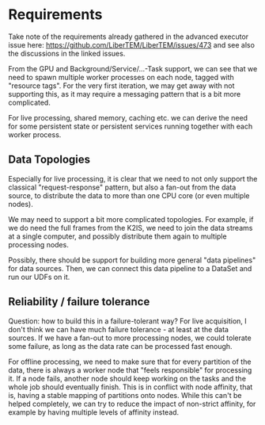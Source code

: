 # Requirements

Take note of the requirements already gathered in the
advanced executor issue here: https://github.com/LiberTEM/LiberTEM/issues/473
and see also the discussions in the linked issues.

From the GPU and Background/Service/...-Task support, we can see that we need
to spawn multiple worker processes on each node, tagged with "resource tags".
For the very first iteration, we may get away with not supporting this, as
it may require a messaging pattern that is a bit more complicated.

For live processing, shared memory, caching etc. we can derive the need for
some persistent state or persistent services running together with each worker
process.

## Data Topologies

Especially for live processing, it is clear that we need to not only support
the classical "request-response" pattern, but also a fan-out from the data
source, to distribute the data to more than one CPU core (or even multiple
nodes).

We may need to support a bit more complicated topologies. For example, if we do
need the full frames from the K2IS, we need to join the data streams at
a single computer, and possibly distribute them again to multiple processing
nodes.

Possibly, there should be support for building more general "data pipelines"
for data sources. Then, we can connect this data pipeline to a DataSet and
run our UDFs on it.

## Reliability / failure tolerance

Question: how to build this in a failure-tolerant way? For live acquisition,
I don't think we can have much failure tolerance - at least at the data sources.
If we have a fan-out to more processing nodes, we could tolerate some failure,
as long as the data rate can be processed fast enough.

For offline processing, we need to make sure that for every partition of the
data, there is always a worker node that "feels responsible" for processing it.
If a node fails, another node should keep working on the tasks and the whole
job should eventually finish. This is in conflict with node affinity, that is,
having a stable mapping of partitions onto nodes. While this can't be helped
completely, we can try to reduce the impact of non-strict affinity, for example
by having multiple levels of affinity instead.
